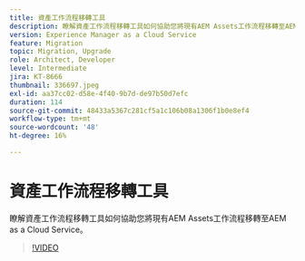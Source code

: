```yaml
---
title: 資產工作流程移轉工具
description: 瞭解資產工作流程移轉工具如何協助您將現有AEM Assets工作流程移轉至AEM as a Cloud Service。
version: Experience Manager as a Cloud Service
feature: Migration
topic: Migration, Upgrade
role: Architect, Developer
level: Intermediate
jira: KT-8666
thumbnail: 336697.jpeg
exl-id: aa37cc02-d58e-4f40-9b7d-de97b50d7efc
duration: 114
source-git-commit: 48433a5367c281cf5a1c106b08a1306f1b0e8ef4
workflow-type: tm+mt
source-wordcount: '48'
ht-degree: 16%

---
```


# 資產工作流程移轉工具

瞭解資產工作流程移轉工具如何協助您將現有AEM Assets工作流程移轉至AEM as a Cloud Service。

>[!VIDEO](https://video.tv.adobe.com/v/336697?quality=12&learn=on)
